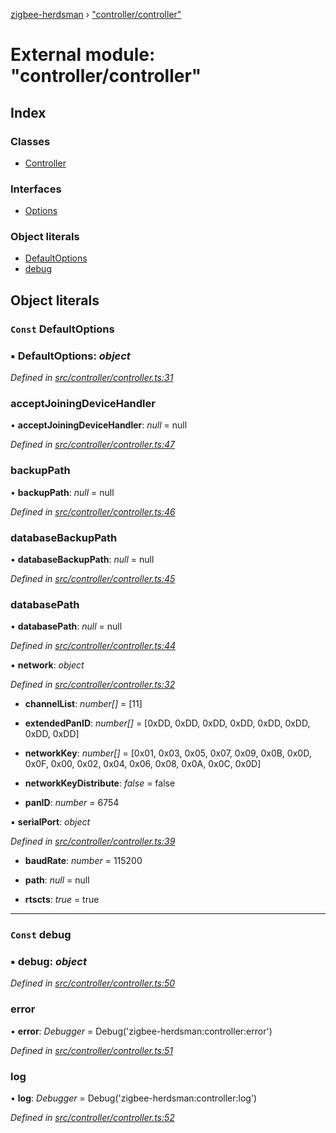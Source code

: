 [zigbee-herdsman](../README.md) › ["controller/controller"](_controller_controller_.md)

# External module: "controller/controller"

## Index

### Classes

* [Controller](../classes/_controller_controller_.controller.md)

### Interfaces

* [Options](../interfaces/_controller_controller_.options.md)

### Object literals

* [DefaultOptions](_controller_controller_.md#const-defaultoptions)
* [debug](_controller_controller_.md#const-debug)

## Object literals

### `Const` DefaultOptions

### ▪ **DefaultOptions**: *object*

*Defined in [src/controller/controller.ts:31](https://github.com/Koenkk/zigbee-herdsman/blob/632e6e4/src/controller/controller.ts#L31)*

###  acceptJoiningDeviceHandler

• **acceptJoiningDeviceHandler**: *null* = null

*Defined in [src/controller/controller.ts:47](https://github.com/Koenkk/zigbee-herdsman/blob/632e6e4/src/controller/controller.ts#L47)*

###  backupPath

• **backupPath**: *null* = null

*Defined in [src/controller/controller.ts:46](https://github.com/Koenkk/zigbee-herdsman/blob/632e6e4/src/controller/controller.ts#L46)*

###  databaseBackupPath

• **databaseBackupPath**: *null* = null

*Defined in [src/controller/controller.ts:45](https://github.com/Koenkk/zigbee-herdsman/blob/632e6e4/src/controller/controller.ts#L45)*

###  databasePath

• **databasePath**: *null* = null

*Defined in [src/controller/controller.ts:44](https://github.com/Koenkk/zigbee-herdsman/blob/632e6e4/src/controller/controller.ts#L44)*

▪ **network**: *object*

*Defined in [src/controller/controller.ts:32](https://github.com/Koenkk/zigbee-herdsman/blob/632e6e4/src/controller/controller.ts#L32)*

* **channelList**: *number[]* = [11]

* **extendedPanID**: *number[]* = [0xDD, 0xDD, 0xDD, 0xDD, 0xDD, 0xDD, 0xDD, 0xDD]

* **networkKey**: *number[]* = [0x01, 0x03, 0x05, 0x07, 0x09, 0x0B, 0x0D, 0x0F, 0x00, 0x02, 0x04, 0x06, 0x08, 0x0A, 0x0C, 0x0D]

* **networkKeyDistribute**: *false* = false

* **panID**: *number* = 6754

▪ **serialPort**: *object*

*Defined in [src/controller/controller.ts:39](https://github.com/Koenkk/zigbee-herdsman/blob/632e6e4/src/controller/controller.ts#L39)*

* **baudRate**: *number* = 115200

* **path**: *null* = null

* **rtscts**: *true* = true

___

### `Const` debug

### ▪ **debug**: *object*

*Defined in [src/controller/controller.ts:50](https://github.com/Koenkk/zigbee-herdsman/blob/632e6e4/src/controller/controller.ts#L50)*

###  error

• **error**: *Debugger* = Debug('zigbee-herdsman:controller:error')

*Defined in [src/controller/controller.ts:51](https://github.com/Koenkk/zigbee-herdsman/blob/632e6e4/src/controller/controller.ts#L51)*

###  log

• **log**: *Debugger* = Debug('zigbee-herdsman:controller:log')

*Defined in [src/controller/controller.ts:52](https://github.com/Koenkk/zigbee-herdsman/blob/632e6e4/src/controller/controller.ts#L52)*
